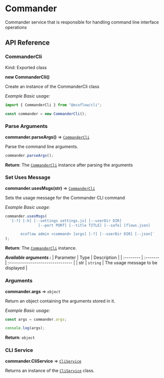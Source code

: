 # Commander

Commander service that is responsible for handling command line interface operations

## API Reference

### CommanderCli

Kind: Exported class

**new CommanderCli()**

Create an instance of the CommanderCli class

_Example Basic usage:_

```ts
import { CommanderCli } from "@ecoflow/cli";

const commander = new CommanderCli();
```

### Parse Arguments

**commander.parseArgs()** ⇒ [`CommanderCli`](./commander)

Parse the command line arguments.

```ts
commander.parseArgs();
```

**Return**: The [`CommanderCli`](./commander) instance after parsing the arguments

### Set Uses Message

**commander.usesMsgs(str)** ⇒ [`CommanderCli`](./commander)

Sets the usage message for the Commander CLI command

_Example Basic usage:_

```ts
commander.usesMsgs(
  `[-?] [-h] [--settings settings.js] [--userDir DIR]
               [--port PORT] [--title TITLE] [--safe] [flows.json]

       ecoflow admin <command> [args] [-?] [--userDir DIR] [--json]`
);
```

**Return**: The [`CommanderCli`](./commander) instance.

**_Available arguments :_**
| Parameter | Type | Description |
| :-------- | :------- | :-------------------------------- |
| str | `string` | The usage message to be displayed |

### Arguments

**commander.args** ⇒ `object`

Return an object containing the arguments stored in it.

_Example Basic usage:_

```ts
const args = commander.args;

console.log(args);
```

**Return**: `object`

### CLI Service

**commander.CliService** ⇒ [`CliService`](./cli-service)

Returns an instance of the [`CliService`](./cli-service) class.
